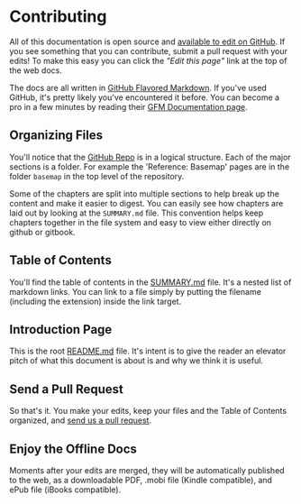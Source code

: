 # Contributing

All of this documentation is open source and [available to edit on GitHub](https://github.com/datasf/draft-publishing-standards). If you see something that you can contribute, submit a pull request with your edits! To make this easy you can click the _"Edit this page"_ link at the top of the web docs.

The docs are all written in [GitHub Flavored Markdown](https://help.github.com/articles/github-flavored-markdown/). If you've used GitHub, it's pretty likely you've encountered it before. You can become a pro in a few minutes by reading their [GFM Documentation page](https://help.github.com/articles/github-flavored-markdown/).

## Organizing Files

You'll notice that the [GitHub Repo](https://github.com/datasf/draft-publishing-standards) is in a logical structure. Each of the major sections is a folder. For example the 'Reference: Basemap' pages are in the folder `basemap` in the top level of the repository.

Some of the chapters are split into multiple sections to help break up the content and make it easier to digest. You can easily see how chapters are laid out by looking at the `SUMMARY.md` file. This convention helps keep chapters together in the file system and easy to view either directly on github or gitbook.

## Table of Contents

You'll find the table of contents in the [SUMMARY.md](https://github.com/datasf/draft-publishing-standards/blob/master/SUMMARY.md) file. It's a nested list of markdown links. You can link to a file simply by putting the filename \(including the extension\) inside the link target.

## Introduction Page

This is the root [README.md](https://github.com/datasf/draft-publishing-standards/blob/master/README.md) file. It's intent is to give the reader an elevator pitch of what this document is about is and why we think it is useful.

## Send a Pull Request

So that's it. You make your edits, keep your files and the Table of Contents organized, and [send us a pull request](https://help.github.com/articles/creating-a-pull-request/).

## Enjoy the Offline Docs

Moments after your edits are merged, they will be automatically published to the web, as a downloadable PDF, .mobi file \(Kindle compatible\), and ePub file \(iBooks compatible\).

